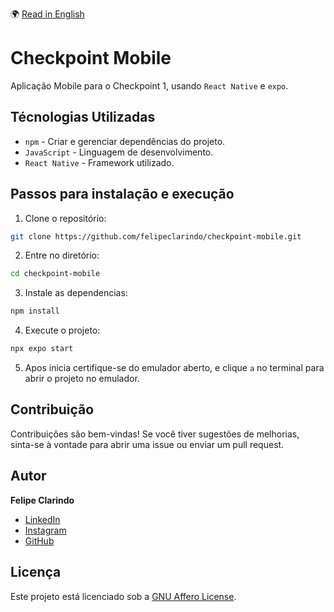 🌍 [Read in English](README.md)

# Checkpoint Mobile

Aplicação Mobile para o Checkpoint 1, usando `React Native` e `expo`.

## Técnologias Utilizadas

- `npm` - Criar e gerenciar dependências do projeto.
- `JavaScript` - Linguagem de desenvolvimento.
- `React Native` - Framework utilizado.

## Passos para instalação e execução

1. Clone o repositório:

```bash
git clone https://github.com/felipeclarindo/checkpoint-mobile.git
```

2. Entre no diretório:

```bash
cd checkpoint-mobile
```

3. Instale as dependencias:

```bash
npm install
```

4. Execute o projeto:

```bash
npx expo start
```

5. Apos inicia certifique-se do emulador aberto, e clique `a` no terminal para abrir o projeto no emulador.

## Contribuição

Contribuições são bem-vindas! Se você tiver sugestões de melhorias, sinta-se à vontade para abrir uma issue ou enviar um pull request.

## Autor

**Felipe Clarindo**

- [LinkedIn](https://www.linkedin.com/in/felipeclarindo)
- [Instagram](https://www.instagram.com/lipethecoder)
- [GitHub](https://github.com/felipeclarindo)

## Licença

Este projeto está licenciado sob a [GNU Affero License](https://www.gnu.org/licenses/agpl-3.0.html).
